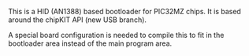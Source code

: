 This is a HID (AN1388) based bootloader for PIC32MZ chips.
It is based around the chipKIT API (new USB branch).

A special board configuration is needed to compile this
to fit in the bootloader area instead of the main program
area.